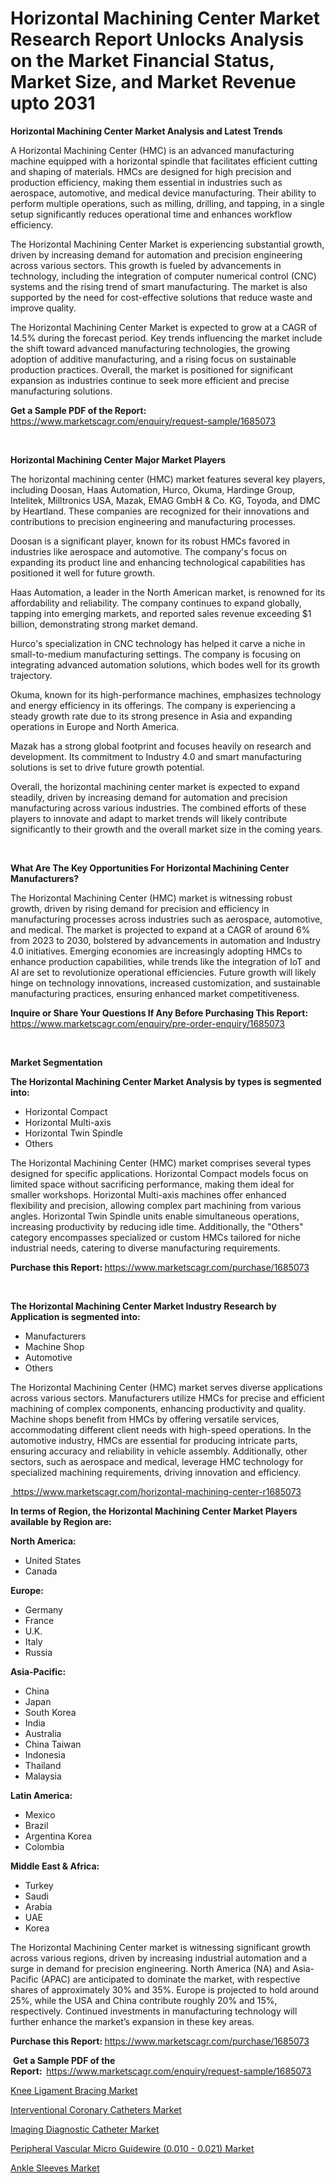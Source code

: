 <p><h1>Horizontal Machining Center Market Research Report Unlocks Analysis on the Market Financial Status, Market Size, and Market Revenue upto 2031</h1></p><p><strong>Horizontal Machining Center Market Analysis and Latest Trends</strong></p>
<p><p>A Horizontal Machining Center (HMC) is an advanced manufacturing machine equipped with a horizontal spindle that facilitates efficient cutting and shaping of materials. HMCs are designed for high precision and production efficiency, making them essential in industries such as aerospace, automotive, and medical device manufacturing. Their ability to perform multiple operations, such as milling, drilling, and tapping, in a single setup significantly reduces operational time and enhances workflow efficiency.</p><p>The Horizontal Machining Center Market is experiencing substantial growth, driven by increasing demand for automation and precision engineering across various sectors. This growth is fueled by advancements in technology, including the integration of computer numerical control (CNC) systems and the rising trend of smart manufacturing. The market is also supported by the need for cost-effective solutions that reduce waste and improve quality.</p><p>The Horizontal Machining Center Market is expected to grow at a CAGR of 14.5% during the forecast period. Key trends influencing the market include the shift toward advanced manufacturing technologies, the growing adoption of additive manufacturing, and a rising focus on sustainable production practices. Overall, the market is positioned for significant expansion as industries continue to seek more efficient and precise manufacturing solutions.</p></p>
<p><strong>Get a Sample PDF of the Report:&nbsp;</strong> <a href="https://www.marketscagr.com/enquiry/request-sample/1685073?utm_campaign=1126&utm_medium=2&utm_source=Github&utm_content=ia&utm_term=16102024&utm_id=horizontal-machining-center">https://www.marketscagr.com/enquiry/request-sample/1685073</a></p>
<p>&nbsp;</p>
<p><strong>Horizontal Machining Center Major Market Players</strong></p>
<p><p>The horizontal machining center (HMC) market features several key players, including Doosan, Haas Automation, Hurco, Okuma, Hardinge Group, Intelitek, Milltronics USA, Mazak, EMAG GmbH & Co. KG, Toyoda, and DMC by Heartland. These companies are recognized for their innovations and contributions to precision engineering and manufacturing processes.</p><p>Doosan is a significant player, known for its robust HMCs favored in industries like aerospace and automotive. The company's focus on expanding its product line and enhancing technological capabilities has positioned it well for future growth.</p><p>Haas Automation, a leader in the North American market, is renowned for its affordability and reliability. The company continues to expand globally, tapping into emerging markets, and reported sales revenue exceeding $1 billion, demonstrating strong market demand.</p><p>Hurco's specialization in CNC technology has helped it carve a niche in small-to-medium manufacturing settings. The company is focusing on integrating advanced automation solutions, which bodes well for its growth trajectory.</p><p>Okuma, known for its high-performance machines, emphasizes technology and energy efficiency in its offerings. The company is experiencing a steady growth rate due to its strong presence in Asia and expanding operations in Europe and North America.</p><p>Mazak has a strong global footprint and focuses heavily on research and development. Its commitment to Industry 4.0 and smart manufacturing solutions is set to drive future growth potential.</p><p>Overall, the horizontal machining center market is expected to expand steadily, driven by increasing demand for automation and precision manufacturing across various industries. The combined efforts of these players to innovate and adapt to market trends will likely contribute significantly to their growth and the overall market size in the coming years.</p></p>
<p>&nbsp;</p>
<p><strong>What Are The Key Opportunities For Horizontal Machining Center Manufacturers?</strong></p>
<p><p>The Horizontal Machining Center (HMC) market is witnessing robust growth, driven by rising demand for precision and efficiency in manufacturing processes across industries such as aerospace, automotive, and medical. The market is projected to expand at a CAGR of around 6% from 2023 to 2030, bolstered by advancements in automation and Industry 4.0 initiatives. Emerging economies are increasingly adopting HMCs to enhance production capabilities, while trends like the integration of IoT and AI are set to revolutionize operational efficiencies. Future growth will likely hinge on technology innovations, increased customization, and sustainable manufacturing practices, ensuring enhanced market competitiveness.</p></p>
<p><strong>Inquire or Share Your Questions If Any Before Purchasing This Report:</strong> <a href="https://www.marketscagr.com/enquiry/pre-order-enquiry/1685073?utm_campaign=1126&utm_medium=2&utm_source=Github&utm_content=ia&utm_term=16102024&utm_id=horizontal-machining-center">https://www.marketscagr.com/enquiry/pre-order-enquiry/1685073</a></p>
<p>&nbsp;</p>
<p><strong>Market Segmentation</strong></p>
<p><strong>The Horizontal Machining Center Market Analysis by types is segmented into:</strong></p>
<p><ul><li>Horizontal Compact</li><li>Horizontal Multi-axis</li><li>Horizontal Twin Spindle</li><li>Others</li></ul></p>
<p><p>The Horizontal Machining Center (HMC) market comprises several types designed for specific applications. Horizontal Compact models focus on limited space without sacrificing performance, making them ideal for smaller workshops. Horizontal Multi-axis machines offer enhanced flexibility and precision, allowing complex part machining from various angles. Horizontal Twin Spindle units enable simultaneous operations, increasing productivity by reducing idle time. Additionally, the "Others" category encompasses specialized or custom HMCs tailored for niche industrial needs, catering to diverse manufacturing requirements.</p></p>
<p><strong>Purchase this Report:&nbsp;</strong><a href="https://www.marketscagr.com/purchase/1685073?utm_campaign=1126&utm_medium=2&utm_source=Github&utm_content=ia&utm_term=16102024&utm_id=horizontal-machining-center">https://www.marketscagr.com/purchase/1685073</a></p>
<p>&nbsp;</p>
<p><strong>The Horizontal Machining Center Market Industry Research by Application is segmented into:</strong></p>
<p><ul><li>Manufacturers</li><li>Machine Shop</li><li>Automotive</li><li>Others</li></ul></p>
<p><p>The Horizontal Machining Center (HMC) market serves diverse applications across various sectors. Manufacturers utilize HMCs for precise and efficient machining of complex components, enhancing productivity and quality. Machine shops benefit from HMCs by offering versatile services, accommodating different client needs with high-speed operations. In the automotive industry, HMCs are essential for producing intricate parts, ensuring accuracy and reliability in vehicle assembly. Additionally, other sectors, such as aerospace and medical, leverage HMC technology for specialized machining requirements, driving innovation and efficiency.</p></p>
<p><a href="https://www.marketscagr.com/horizontal-machining-center-r1685073?utm_campaign=1126&utm_medium=2&utm_source=Github&utm_content=ia&utm_term=16102024&utm_id=horizontal-machining-center">&nbsp;https://www.marketscagr.com/horizontal-machining-center-r1685073</a></p>
<p><strong>In terms of Region, the Horizontal Machining Center Market Players available by Region are:</strong></p>
<p>
    <p> <strong> North America: </strong>
        <ul>
            <li>United States</li>
            <li>Canada</li>
        </ul>
        </p> 
    <p> <strong> Europe: </strong>
        <ul>
            <li>Germany</li>
            <li>France</li>
            <li>U.K.</li>
            <li>Italy</li>
            <li>Russia</li>
        </ul>
        </p> 
    <p> <strong> Asia-Pacific: </strong>
        <ul>
            <li>China</li>
            <li>Japan</li>
            <li>South Korea</li>
            <li>India</li>
            <li>Australia</li>
            <li>China Taiwan</li>
            <li>Indonesia</li>
            <li>Thailand</li>
            <li>Malaysia</li>
        </ul>
        </p> 
    <p> <strong> Latin America: </strong>
        <ul>
            <li>Mexico</li>
            <li>Brazil</li>
            <li>Argentina Korea</li>
            <li>Colombia</li>
        </ul>
        </p> 
    <p> <strong> Middle East & Africa: </strong>
        <ul>
            <li>Turkey</li>
            <li>Saudi</li>
            <li>Arabia</li>
            <li>UAE</li>
            <li>Korea</li>
        </ul>
    </p>
    </p>
<p><p>The Horizontal Machining Center market is witnessing significant growth across various regions, driven by increasing industrial automation and a surge in demand for precision engineering. North America (NA) and Asia-Pacific (APAC) are anticipated to dominate the market, with respective shares of approximately 30% and 35%. Europe is projected to hold around 25%, while the USA and China contribute roughly 20% and 15%, respectively. Continued investments in manufacturing technology will further enhance the market’s expansion in these key areas.</p></p>
<p><strong>Purchase this Report: </strong><a href="https://www.marketscagr.com/purchase/1685073?utm_campaign=1126&utm_medium=2&utm_source=Github&utm_content=ia&utm_term=16102024&utm_id=horizontal-machining-center">https://www.marketscagr.com/purchase/1685073</a></p>
<p>&nbsp;<strong>Get a Sample PDF of the Report:&nbsp;&nbsp;</strong><a href="https://www.marketscagr.com/enquiry/request-sample/1685073?utm_campaign=1126&utm_medium=2&utm_source=Github&utm_content=ia&utm_term=16102024&utm_id=horizontal-machining-center">https://www.marketscagr.com/enquiry/request-sample/1685073</a></p>
<p><strong></strong></p>
<p><p><a href="https://github.com/tealewe4ey/Market-Research-Report-List-1/blob/main/knee-ligament-bracing-market.md?utm_campaign=1126&utm_medium=2&utm_source=Github&utm_content=ia&utm_term=16102024&utm_id=horizontal-machining-center">Knee Ligament Bracing Market</a></p><p><a href="https://www.linkedin.com/pulse/digital-transformation-interventional-coronary-catheters-industry-ye4af?utm_campaign=1126&utm_medium=2&utm_source=Github&utm_content=ia&utm_term=16102024&utm_id=horizontal-machining-center">Interventional Coronary Catheters Market</a></p><p><a href="https://www.linkedin.com/pulse/imaging-diagnostic-catheter-market-industry-trends-forecast-uqjhf?utm_campaign=1126&utm_medium=2&utm_source=Github&utm_content=ia&utm_term=16102024&utm_id=horizontal-machining-center">Imaging Diagnostic Catheter Market</a></p><p><a href="https://www.linkedin.com/pulse/peripheral-vascular-micro-guidewire-0010-0021-market-w7ukf?utm_campaign=1126&utm_medium=2&utm_source=Github&utm_content=ia&utm_term=16102024&utm_id=horizontal-machining-center">Peripheral Vascular Micro Guidewire (0.010 - 0.021) Market</a></p><p><a href="https://github.com/priss1h/Market-Research-Report-List-1/blob/main/ankle-sleeves-market.md?utm_campaign=1126&utm_medium=2&utm_source=Github&utm_content=ia&utm_term=16102024&utm_id=horizontal-machining-center">Ankle Sleeves Market</a></p></p>